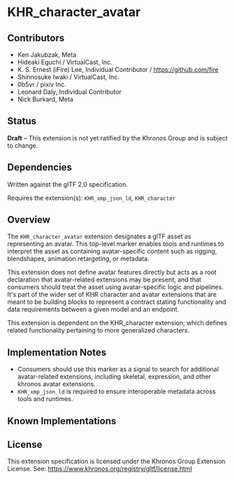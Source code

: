 # KHR_character_avatar

## Contributors

- Ken Jakubzak, Meta
- Hideaki Eguchi / VirtualCast, Inc.
- K. S. Ernest (iFire) Lee, Individual Contributor / https://github.com/fire
- Shinnosuke Iwaki / VirtualCast, Inc.
- 0b5vr / pixiv Inc.
- Leonard Daly, Individual Contributor
- Nick Burkard, Meta

## Status

**Draft** – This extension is not yet ratified by the Khronos Group and is subject to change.

## Dependencies

Written against the glTF 2.0 specification.

Requires the extension(s): `KHR_xmp_json_ld`, `KHR_character`

## Overview

The `KHR_character_avatar` extension designates a glTF asset as representing an avatar. This top-level marker enables tools and runtimes to interpret the asset as containing avatar-specific content such as rigging, blendshapes, animation retargeting, or metadata.

This extension does not define avatar features directly but acts as a root declaration that avatar-related extensions may be present, and that consumers should treat the asset using avatar-specific logic and pipelines. It's part of the wider set of KHR character and avatar extensions that are meant to be building blocks to represent a contract stating functionality and data requirements between a given model and an endpoint.

This extension is dependent on the KHR_character extension; which defines related functionality pertaining to more generalized characters.

## Implementation Notes

- Consumers should use this marker as a signal to search for additional avatar-related extensions, including skeletal, expression, and other khronos avatar extensions.
- `KHR_xmp_json_ld` is required to ensure interoperable metadata across tools and runtimes.

## Known Implementations

## License

This extension specification is licensed under the Khronos Group Extension License.
See: https://www.khronos.org/registry/gltf/license.html
